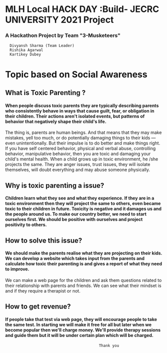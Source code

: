 # MLH Local HACK DAY :Build- JECRC UNIVERSITY 2021 Project 


### A Hackathon Project by Team "3-Musketeers"
      Divyansh Sharma (Team Leader)
      Rishika Agarwal 
      Kartikey Dubey

# Topic based on Social Awareness
## What is Toxic Parenting ?
   #### When people discuss toxic parents they are typically describing parents who consistently behave in ways that cause guilt, fear, or obligation in their children. Their actions aren't isolated events, but patterns of behavior that negatively shape their child's life.
The thing is, parents are human beings. And that means that they may make mistakes, yell too much, or do potentially damaging things to their kids — even unintentionally. But their impulse is to do better and make things right.
If you have self centered behavior, physical and verbal abuse, controlling behavior, manipulative behavior, then you are toxic and damaging your child's mental health. 
When a child grows up in toxic environment, he /she projects the same. They are anger issues, trust issues, they will isolate themselves, will doubt everything and may abuse someone physically. 

## Why is toxic parenting a issue? 
  ####  Children learn what they see and what they experience. If they are in a toxic environment then they will project the same to others, even became toxic to their children in future. Toxicity is negative and it damages us and the people around us. To make our country better, we need to start ourselves first. We should be positive with ourselves and project positivity to others.

## How to solve this issue? 
 ####   We should make the parents realise what they are projecting on their kids. We can develop a website which takes input from the parents and calculate how toxic their parenting is and gives a report of what they need to improve. 
We can make a web page for the children and ask them questions related to their relationship with parents and friends. We can see what their mindset is and if they require a therapist or not.


## How to get revenue? 
  #### If people take that test via web page, they will encourage people to take the same test. In starting we will make it free for all but later when we become popular then we'll charge money. We'll provide therapy sessions and guide them but it will be under certain plan which will be charged.
  
  
                                              Thank you
